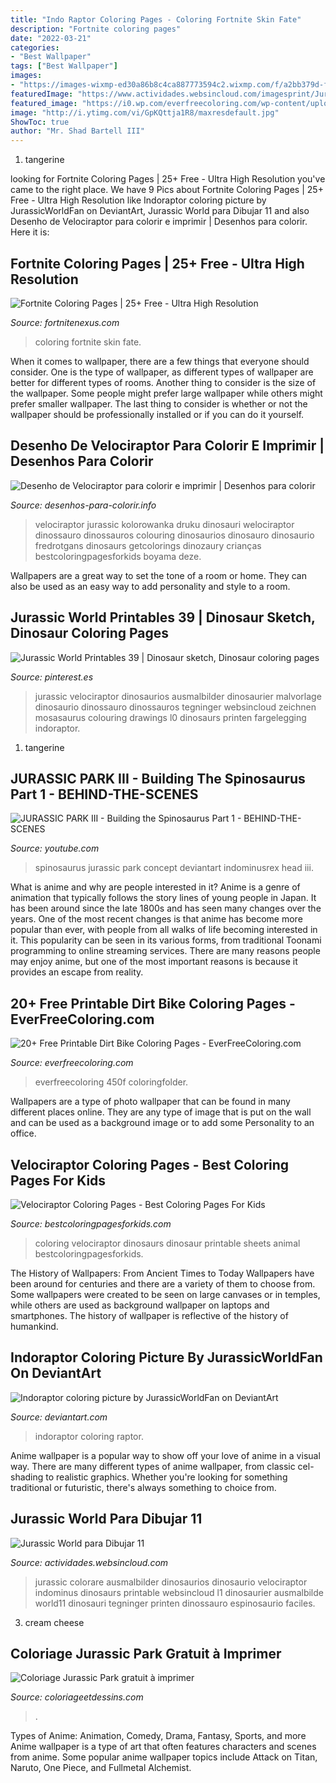 ```yaml
---
title: "Indo Raptor Coloring Pages - Coloring Fortnite Skin Fate"
description: "Fortnite coloring pages"
date: "2022-03-21"
categories:
- "Best Wallpaper"
tags: ["Best Wallpaper"]
images:
- "https://images-wixmp-ed30a86b8c4ca887773594c2.wixmp.com/f/a2bb379d-fca8-4579-b4a7-90150a8ac142/d1og1av-0915892a-10b1-40e4-a38d-6ec0ebe9ba78.jpg/v1/crop/w_302,h_100,x_91,y_0,scl_0.11792452830189,q_70,strp/random_raptor_lineart_by_taesospiritdragon_d1og1av-200h.jpg?token=eyJ0eXAiOiJKV1QiLCJhbGciOiJIUzI1NiJ9.eyJzdWIiOiJ1cm46YXBwOjdlMGQxODg5ODIyNjQzNzNhNWYwZDQxNWVhMGQyNmUwIiwiaXNzIjoidXJuOmFwcDo3ZTBkMTg4OTgyMjY0MzczYTVmMGQ0MTVlYTBkMjZlMCIsIm9iaiI6W1t7ImhlaWdodCI6Ijw9MjY0IiwicGF0aCI6IlwvZlwvYTJiYjM3OWQtZmNhOC00NTc5LWI0YTctOTAxNTBhOGFjMTQyXC9kMW9nMWF2LTA5MTU4OTJhLTEwYjEtNDBlNC1hMzhkLTZlYzBlYmU5YmE3OC5qcGciLCJ3aWR0aCI6Ijw9MTI4MCJ9XV0sImF1ZCI6WyJ1cm46c2VydmljZTppbWFnZS5vcGVyYXRpb25zIl19.fy-R5jNSMN0ubVJ6hGPbaIi96TrPgN9oO98WB46h5ik"
featuredImage: "https://www.actividades.websincloud.com/imagesprint/JurassicWorld/11.jpg"
featured_image: "https://i0.wp.com/everfreecoloring.com/wp-content/uploads/2017/01/kids-printable-dirt-bike-coloring-pages-x4lk2.jpg?fit=742%2C742&amp;ssl=1"
image: "http://i.ytimg.com/vi/GpKQttja1R8/maxresdefault.jpg"
ShowToc: true
author: "Mr. Shad Bartell III"
---
```



1. tangerine 

	

		
looking for Fortnite Coloring Pages | 25+ Free - Ultra High Resolution you've came to the right place. We have 9 Pics about Fortnite Coloring Pages | 25+ Free - Ultra High Resolution like Indoraptor coloring picture by JurassicWorldFan on DeviantArt, Jurassic World para Dibujar 11 and also Desenho de Velociraptor para colorir e imprimir | Desenhos para colorir. Here it is:
		
    
## Fortnite Coloring Pages | 25+ Free - Ultra High Resolution

<img loading=lazy src="https://fortnitenexus.com/wp-content/uploads/2019/01/fate-coloring-page.jpg" onerror="this.onerror=null;this.src='https://tse4.mm.bing.net/th?id=OIP.LMq-NVBa2OAtXAPII4p_3wAAAA&amp;pid=15.1';" alt="Fortnite Coloring Pages | 25+ Free - Ultra High Resolution">

_Source: fortnitenexus.com_

>coloring fortnite skin fate. 

	

When it comes to wallpaper, there are a few things that everyone should consider. One is the type of wallpaper, as different types of wallpaper are better for different types of rooms. Another thing to consider is the size of the wallpaper. Some people might prefer large wallpaper while others might prefer smaller wallpaper. The last thing to consider is whether or not the wallpaper should be professionally installed or if you can do it yourself.

    
## Desenho De Velociraptor Para Colorir E Imprimir | Desenhos Para Colorir

<img loading=lazy src="http://desenhos-para-colorir.info/desenhos/animais/velociraptor.jpg" onerror="this.onerror=null;this.src='https://tse3.mm.bing.net/th?id=OIP.hcuGlEno5sVM7csoNUjSpwHaJ6&amp;pid=15.1';" alt="Desenho de Velociraptor para colorir e imprimir | Desenhos para colorir">

_Source: desenhos-para-colorir.info_

>velociraptor jurassic kolorowanka druku dinosauri welociraptor dinossauro dinossauros colouring dinosaurios dinosauro dinosaurio fredrotgans dinosaurs getcolorings dinozaury crianças bestcoloringpagesforkids boyama deze. 

	

Wallpapers are a great way to set the tone of a room or home. They can also be used as an easy way to add personality and style to a room.

    
## Jurassic World Printables 39 | Dinosaur Sketch, Dinosaur Coloring Pages

<img loading=lazy src="https://i.pinimg.com/736x/88/d6/96/88d696856f50b92d3f4b5043ba2b4b79.jpg" onerror="this.onerror=null;this.src='https://tse2.mm.bing.net/th?id=OIP.XSUGKAQjF1FCDBP_jBERVQHaJ4&amp;pid=15.1';" alt="Jurassic World Printables 39 | Dinosaur sketch, Dinosaur coloring pages">

_Source: pinterest.es_

>jurassic velociraptor dinosaurios ausmalbilder dinosaurier malvorlage dinosaurio dinossauro dinossauros tegninger websincloud zeichnen mosasaurus colouring drawings l0 dinosaurs printen fargelegging indoraptor. 

	

1. tangerine 

    
## JURASSIC PARK III - Building The Spinosaurus Part 1 - BEHIND-THE-SCENES

<img loading=lazy src="http://i.ytimg.com/vi/GpKQttja1R8/maxresdefault.jpg" onerror="this.onerror=null;this.src='https://tse3.mm.bing.net/th?id=OIP.cQc8p4YNQSTNUp-pRyc3QwHaEK&amp;pid=15.1';" alt="JURASSIC PARK III - Building the Spinosaurus Part 1 - BEHIND-THE-SCENES">

_Source: youtube.com_

>spinosaurus jurassic park concept deviantart indominusrex head iii. 

	

What is anime and why are people interested in it?
Anime is a genre of animation that typically follows the story lines of young people in Japan. It has been around since the late 1800s and has seen many changes over the years. One of the most recent changes is that anime has become more popular than ever, with people from all walks of life becoming interested in it. This popularity can be seen in its various forms, from traditional Toonami programming to online streaming services. There are many reasons people may enjoy anime, but one of the most important reasons is because it provides an escape from reality.

    
## 20+ Free Printable Dirt Bike Coloring Pages - EverFreeColoring.com

<img loading=lazy src="https://i0.wp.com/everfreecoloring.com/wp-content/uploads/2017/01/kids-printable-dirt-bike-coloring-pages-x4lk2.jpg?fit=742%2C742&amp;ssl=1" onerror="this.onerror=null;this.src='https://tse2.mm.bing.net/th?id=OIP.DOp_mopL50VHisBmxX0a5AHaFu&amp;pid=15.1';" alt="20+ Free Printable Dirt Bike Coloring Pages - EverFreeColoring.com">

_Source: everfreecoloring.com_

>everfreecoloring 450f coloringfolder. 

	



Wallpapers are a type of photo wallpaper that can be found in many different places online. They are any type of image that is put on the wall and can be used as a background image or to add some Personality to an office.

    
## Velociraptor Coloring Pages - Best Coloring Pages For Kids

<img loading=lazy src="http://www.bestcoloringpagesforkids.com/wp-content/uploads/2017/09/Velociraptor-Coloring-Pages-Printable-1024x493.jpg" onerror="this.onerror=null;this.src='https://tse4.mm.bing.net/th?id=OIP.hvCVd5Iarg1sZnw6OeKy2AHaDk&amp;pid=15.1';" alt="Velociraptor Coloring Pages - Best Coloring Pages For Kids">

_Source: bestcoloringpagesforkids.com_

>coloring velociraptor dinosaurs dinosaur printable sheets animal bestcoloringpagesforkids. 

	

The History of Wallpapers: From Ancient Times to Today
Wallpapers have been around for centuries and there are a variety of them to choose from. Some wallpapers were created to be seen on large canvases or in temples, while others are used as background wallpaper on laptops and smartphones. The history of wallpaper is reflective of the history of humankind.

    
## Indoraptor Coloring Picture By JurassicWorldFan On DeviantArt

<img loading=lazy src="https://images-wixmp-ed30a86b8c4ca887773594c2.wixmp.com/f/a2bb379d-fca8-4579-b4a7-90150a8ac142/d1og1av-0915892a-10b1-40e4-a38d-6ec0ebe9ba78.jpg/v1/crop/w_302,h_100,x_91,y_0,scl_0.11792452830189,q_70,strp/random_raptor_lineart_by_taesospiritdragon_d1og1av-200h.jpg?token=eyJ0eXAiOiJKV1QiLCJhbGciOiJIUzI1NiJ9.eyJzdWIiOiJ1cm46YXBwOjdlMGQxODg5ODIyNjQzNzNhNWYwZDQxNWVhMGQyNmUwIiwiaXNzIjoidXJuOmFwcDo3ZTBkMTg4OTgyMjY0MzczYTVmMGQ0MTVlYTBkMjZlMCIsIm9iaiI6W1t7ImhlaWdodCI6Ijw9MjY0IiwicGF0aCI6IlwvZlwvYTJiYjM3OWQtZmNhOC00NTc5LWI0YTctOTAxNTBhOGFjMTQyXC9kMW9nMWF2LTA5MTU4OTJhLTEwYjEtNDBlNC1hMzhkLTZlYzBlYmU5YmE3OC5qcGciLCJ3aWR0aCI6Ijw9MTI4MCJ9XV0sImF1ZCI6WyJ1cm46c2VydmljZTppbWFnZS5vcGVyYXRpb25zIl19.fy-R5jNSMN0ubVJ6hGPbaIi96TrPgN9oO98WB46h5ik" onerror="this.onerror=null;this.src='https://tse3.mm.bing.net/th?id=OIP.Ol2WjC21QOAOz_VHkCwU-gAAAA&amp;pid=15.1';" alt="Indoraptor coloring picture by JurassicWorldFan on DeviantArt">

_Source: deviantart.com_

>indoraptor coloring raptor. 

	

Anime wallpaper is a popular way to show off your love of anime in a visual way. There are many different types of anime wallpaper, from classic cel-shading to realistic graphics. Whether you're looking for something traditional or futuristic, there's always something to choice from.

    
## Jurassic World Para Dibujar 11

<img loading=lazy src="https://www.actividades.websincloud.com/imagesprint/JurassicWorld/11.jpg" onerror="this.onerror=null;this.src='https://tse3.mm.bing.net/th?id=OIP.L-IkU5aCflD2d9HZl8qEMwHaJ4&amp;pid=15.1';" alt="Jurassic World para Dibujar 11">

_Source: actividades.websincloud.com_

>jurassic colorare ausmalbilder dinosaurios dinosaurio velociraptor indominus dinosaurs printable websincloud l1 dinosaurier ausmalbilde world11 dinosauri tegninger printen dinossauro espinosaurio faciles. 

	

3. cream cheese 

    
## Coloriage Jurassic Park Gratuit à Imprimer

<img loading=lazy src="https://www.coloriageetdessins.com/images/animaux/jurassic-park/dinosaure-au-crayon-9962-660x400.jpg" onerror="this.onerror=null;this.src='https://tse3.mm.bing.net/th?id=OIP.3WexWi3DbaVT2Sp23CBDAwHaEn&amp;pid=15.1';" alt="Coloriage Jurassic Park gratuit à imprimer">

_Source: coloriageetdessins.com_

>. 

	

Types of Anime: Animation, Comedy, Drama, Fantasy, Sports, and more
Anime wallpaper is a type of art that often features characters and scenes from anime. Some popular anime wallpaper topics include Attack on Titan, Naruto, One Piece, and Fullmetal Alchemist.

